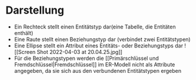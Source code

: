 # Darstellung
- Ein Rechteck stellt einen Entitätstyp dar(eine Tabelle, die Entitäten enthält)
- Eine Raute stellt einen Beziehungstyp dar (verbindet zwei Entitätstypen)
- Eine Ellipse stellt ein Attribut eines Entitäts- oder Beziehungstyps dar
![[Screen Shot 2022-04-03 at 20.04.25.jpg]]
- Für die Beziehungstypen werden die [[Primärschlüssel und Fremdschlüssel|Fremdschlüssel]] im ER-Modell nicht als Attribute angegeben, da sie sich aus den verbundenen Entitätstypen ergeben